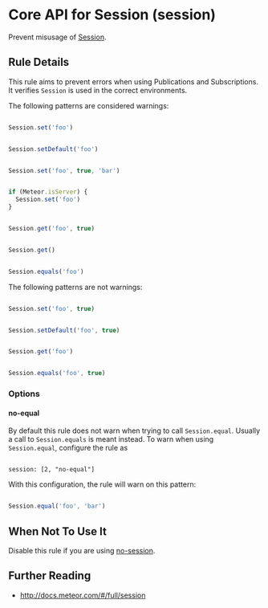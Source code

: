 # Core API for Session (session)

Prevent misusage of [Session](http://docs.meteor.com/#/full/session).


## Rule Details

This rule aims to prevent errors when using Publications and Subscriptions. It verifies `Session` is used in the correct environments.

The following patterns are considered warnings:

```js

Session.set('foo')

```

```js

Session.setDefault('foo')

```


```js

Session.set('foo', true, 'bar')

```


```js

if (Meteor.isServer) {
  Session.set('foo')
}

```


```js

Session.get('foo', true)

```


```js

Session.get()

```


```js

Session.equals('foo')

```

The following patterns are not warnings:

```js

Session.set('foo', true)

```

```js

Session.setDefault('foo', true)

```

```js

Session.get('foo')

```

```js

Session.equals('foo', true)

```

### Options

#### no-equal

By default this rule does not warn when trying to call `Session.equal`. Usually a call to `Session.equals` is meant instead.
To warn when using `Session.equal`, configure the rule as

```

session: [2, "no-equal"]

```

With this configuration, the rule will warn on this pattern:

```js

Session.equal('foo', 'bar')

```

## When Not To Use It

Disable this rule if you are using [no-session](./no-session.md).

## Further Reading

- http://docs.meteor.com/#/full/session
